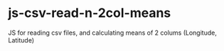 # js-csv-read-n-2col-means
JS for reading csv files, and calculating means of 2 colums (Longitude, Latitude)

